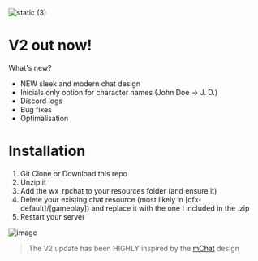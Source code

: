 ![static (3)](https://github.com/nwvh/wx_rpchat/assets/76164598/093cbc5b-9f40-427d-a1b3-521c57eadcfb)
# V2 out now!
What's new?
- NEW sleek and modern chat design
- Inicials only option for character names (John Doe -> J. D.)
- Discord logs
- Bug fixes
- Optimalisation
# Installation
1. Git Clone or Download this repo
2. Unzip it
3. Add the wx_rpchat to your resources folder (and ensure it)
4. Delete your existing chat resource (most likely in [cfx-default]/[gameplay]) and replace it with the one I included in the .zip
5. Restart your server


![image](https://github.com/nwvh/wx_rpchat/assets/76164598/2b9279b2-7b5e-4203-b15e-5ffe22935da9)

> The V2 update has been HIGHLY inspired by the [mChat](https://codem.tebex.io/package/5614437) design
